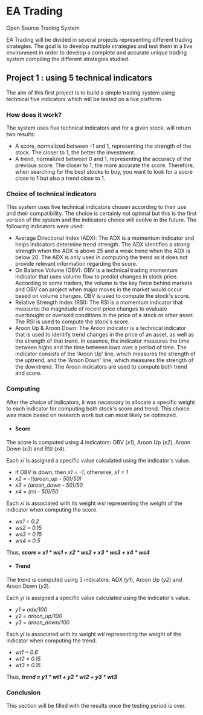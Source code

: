 # EA Trading
Open Source Trading System 

EA Trading will be divided in several projects representing different trading strategies. The goal is to develop multiple strategies and test them in a live environment in order to develop a complete and accurate unique trading system compiling the different strategies studied.

## Project 1 : using 5 technical indicators

The aim of this first project is to build a simple trading system using technical five indicators which will be tested on a live platform. 

### How does it work?

The system uses five technical indicators and for a given stock, will return two results:

- A score, normalized between -1 and 1, representing the strength of the stock. The closer to 1, the better the investment. 
- A trend, normalized between 0 and 1, representing the accuracy of the previous score. The closer to 1, the more accurate the score.
Therefore, when searching for the best stocks to buy, you want to look for a score close to 1 but also a trend close to 1.


### Choice of technical indicators

This system uses five technical indicators chosen according to their use and their compatibility. The choice is certainly not optimal but this is the first version of the system and the indicators choice will evolve in the future. 
The following indicators were used: 

- Average Directional Index (ADX): The ADX is a momentum indicator and helps indicators determine trend strength. The ADX identifies a strong strength when the ADX is above 25 and a weak trend when the ADX is below 20. The ADX is only used in computing the trend as it does not provide relevant information regarding the score.
- On Balance Volume (OBV): OBV is a technical trading momentum indicator that uses volume flow to predict changes in stock price. According to some traders, the volume is the key force behind markets and OBV can project when major moves in the market would occur based on volume changes. OBV is used to compute the stock's score.
- Relative Strength Index (RSI): The RSI is a momentum indicator that measures the magnitude of recent price changes to evaluate overbought or oversold conditions in the price of a stock or other asset. The RSI is used to compute the stock's score.
- Aroon Up & Aroon Down: The Aroon indicator is a technical indicator that is used to identify trend changes in the price of an asset, as well as the strength of that trend. In essence, the indicator measures the time between highs and the time between lows over a period of time. The indicator consists of the 'Aroon Up' line, which measures the strength of the uptrend, and the 'Aroon Down' line, which measures the strength of the downtrend. The Aroon indicators are used to compute both trend and score. 

### Computing 

After the choice of indicators, it was necessary to allocate a specific weight to each indicator for computing both stock's score and trend. This choice was made based on research work but can most likely be optimized. 

- #### Score
The score is computed using 4 indicators: OBV (*x1*), Aroon Up (*x2*), Aroon Down (*x3*) and RSI (*x4*). 

Each *xi* is assigned a specific value calculated using the indicator's value. 
- if OBV is down, then *x1 = -1*, otherwise, *x1 = 1*
- *x2 = -((aroon_up - 50)/50)*
- *x3 = (aroon_down - 50)/50*
- *x4 = (rsi - 50)/50*

Each *xi* is associated with its weight *wsi* representing the weight of the indicator when computing the score.
- *ws1 = 0.2*
- *ws2 = 0.15*
- *ws3 = 0.15*
- *ws4 = 0.5*

Thus, ***score = x1 * ws1 + x2 * ws2 + x3 * ws3 + x4 * ws4***

- #### Trend 
The trend is computed using 3 indicators: ADX (*y1*), Aroon Up (*y2*) and Aroon Down (*y3*).

Each *yi* is assigned a specific value calculated using the indicator's value.
- *y1 = adx/100*
- *y2 = aroon_up/100*
- *y3 = aroon_down/100*

Each *yi* is associated with its weight *wti* representing the weight of the indicator when computing the trend.
- *wt1 = 0.6*
- *wt2 = 0.15*
- *wt3 = 0.15*

Thus, ***trend = y1 * wt1 + y2 * wt2 + y3 * wt3***

### Conclusion 

This section will be filled with the results once the testing period is over.

